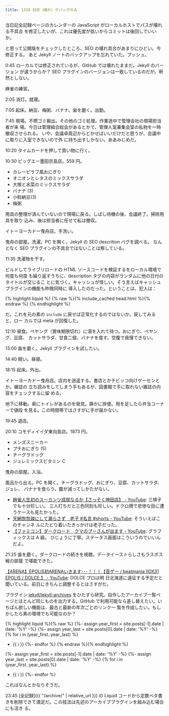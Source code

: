 ```yaml
---
title: 1334 日目（晴れ）デバッグのみ
---
```


当日記全記録ページのカレンダーの JavaScript がローカルホストでパスが壊れる不具合
を修正したいが、これは優先度が低いからコミットは後回しでいいか。

と思って公開版をチェックしたところ、SEO の壊れ具合があまりにひどい。今修正する。
あと Jekyll ノートのバックアップを忘れていた。プッシュ。

0:45 ローカルでは修正されているが、GitHub では壊れたままだ。Jekyll のバージョン
が違うからか？ SEO プラグインのバージョンは一致しているのだが。釈然としない。

麻雀の練習。

2:05 消灯。就寝。

7:05 起床。納豆、梅粥、バナナ。歯を磨く。出勤。

7:45 現場。不燃ゴミ搬出。その他のゴミ処理。作業途中で管理会社の現場担当者が来
場。今日は管理組合総会があるとかで、管理人室兼集会室の私物を一時撤収させられる。
いや、会議卓周辺からどかせばいいだけだと思うが、会議中に取りに入室できないので外
に持ち出すしかない。ああみじめだ。

10:20 タイムカードを押して買い物に行く。

10:30 ビッグエー墨田京島店。559 円。

* カレーピラフ風おにぎり
* オニオンとレタスのミックスサラダ
* 大根と水菜のミックスサラダ
* バナナ (3)
* 小粒納豆(3)
* 梅粥

用具の整理が済んでいないので現場に戻る。しばし待機の後、会議終了。掃除用具を取り
込み、後は担当者に任せて私は撤収。

イトーヨーカドー曳舟店。手洗い。

曳舟の部屋。洗濯。PC を開く。Jekyll の SEO descrition バグを調べる。
なんとなく SEO プラグインの不具合ではないことは察している。

11:35 洗濯物を干す。

ビルドしてライブリロードの HTML ソースコードを検証するをローカル環境で何度も何度
も繰り返すうちに、description タグの内容がランダムに他の日付のタイトルが交じるこ
とに気づく。キャッシュが怪しい。そう言えばキャッシュプラグインの機能も昨晩同時に
導入したのだった。ということは、犯人は：

{% highlight liquid %}
{% raw %}{% include_cached head.html %}{% endraw %}
{% endhighlight %}

だ。これを元の素の `include` に戻せば正常化するのではないか。戻してみると、ロー
カルでは meta が回復した。

12:10 昼食。ペヤング（賞味期限切れ）に湯を入れて待つ。おにぎり、ペヤング、豆腐、
カットサラダ、甘食二個、バナナを食す。空腹で我慢できない。

13:00 歯を磨く。Jekyll プラグインを試したい。

14:40 眠い。昼寝。

18:15 起床。外出。

イトーヨーカドー曳舟店。店内を逍遥する。書店とかチビッコ向けゲーセンとか。雑誌の
立ち読みをしてしまう手もあるが、図書館で手に取れない雑誌の内容をチェックするに留
める。

地下に移動。奥にトイレがあるのを発見。静かに排便。用を足したら弁当コーナーで値段
を見る。この時間帯ではさすがに手が届かない。

19:45 退店。

20:10 コモディイイダ東向島店。1873 円。

* メンズスニーカー
* プチおにぎり (5)
* チーグラドッグ
* ジュレミックスビタミン C

曳舟の部屋。入浴。

風呂から出る。PC を開く。チーグラドッグ、おにぎり、豆腐、カットサラダ、ジュレ、
バナナを食らう。腹が減ってしかたがない。

* [麻雀人生初のスーカンツ成就なるか【さっそく神田店】 -
  YouTube](https://www.youtube.com/watch?v=eXODUep1bp0): 三槓子でも十分珍しい。
  三人打ちだと三色同刻も珍しい。ドクロ牌で悲惨な目に遭うケースも見たかった。
* [天網恢恢疎にして漏らさず　老子 #名言 #shorts -
  YouTube](https://www.youtube.com/watch?v=8HN4UkyVzlk): そういえばこのチャンネ
  ルにたどり着いたきっかけは老子だった。
* [【ファミコン】ダークロード　クマのプーさんが出ます -
  YouTube](https://www.youtube.com/watch?v=fxtSaw8pgpk): グラフィックスは A 級。
  ひじょうに丁寧。ステータス画面はこういうのでいいんだよ。

21:25 歯を磨く。ダークロードの続きを視聴。データイーストらしさもラスボス戦の部屋
で堪能できた。

[【ARENA】EPOLIS初ARENAいきます･･･！！！【音ゲー / beatmania IIDX31 EPOLIS /
DOLCE.】 - YouTube](https://www.youtube.com/watch?v=csPpLvANafM): DOLCE プロは明
日北海道に遠征する予定だと聞いている。前日にきちんと調整するとはさすがだ。

プラグイン [jekyll/jekyll-archives](https://github.com/jekyll/jekyll-archives/)
をひたすら研究。自作したアーカイブ一覧ページとほとんど同じものを出力する。GitHub
で利用可能なら差し替えたい。いちばん欲しい機能は、最古と最新の年次ごとのリンク一
覧を作成したい。もしかしたら素の環境でも可能なのか？

{% highlight liquid %}{% raw %}
{%- assign year_first = site.posts[-1].date | date: '%Y' -%}
{%- assign year_last = site.posts[0].date | date: '%Y' -%}
{% for i in (year_first..year_last) %}
* {{ i }}
{%- endfor %}
{% endraw %}{% endhighlight %}

{%- assign year_first = site.posts[-1].date | date: '%Y' -%}
{%- assign year_last = site.posts[0].date | date: '%Y' -%}
{% for i in (year_first..year_last) %}
* {{ i }}
{%- endfor %}

これはなんとかなりそうだ。

23:45 [全記録]({{ "/archive/" | relative_url }}) の Liquid コードから定数ベタ書
きを削除できて満足だ。この技法は先述のアーカイブプラグインを組み込む場合にも活き
る。
